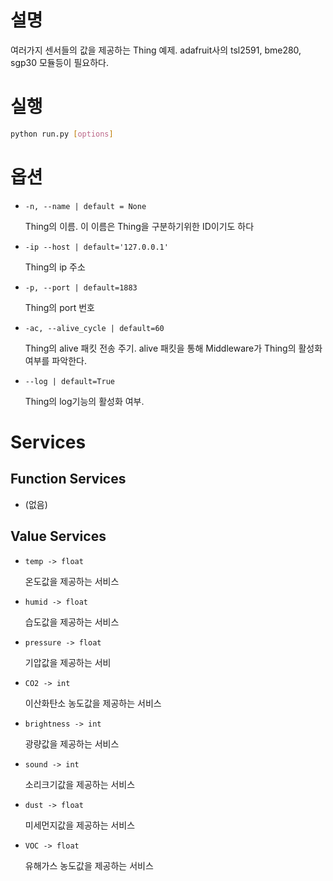 # 설명

여러가지 센서들의 값을 제공하는 Thing 예제. adafruit사의 tsl2591, bme280, sgp30 모듈등이 필요하다.

# 실행

```bash
python run.py [options]
```

# 옵션

- `-n, --name | default = None`
    
    Thing의 이름. 이 이름은 Thing을 구분하기위한 ID이기도 하다 
    
- `-ip --host | default='127.0.0.1'`
    
    Thing의 ip 주소
    
- `-p, --port | default=1883`
    
    Thing의 port 번호
    
- `-ac, --alive_cycle | default=60`
    
    Thing의 alive 패킷 전송 주기. alive 패킷을 통해 Middleware가 Thing의 활성화 여부를 파악한다. 
    
- `--log | default=True`
    
    Thing의 log기능의 활성화 여부. 
    

# Services

## Function Services

- (없음)

## Value Services

- `temp -> float`
    
    온도값을 제공하는 서비스
    
- `humid -> float`
    
    습도값을 제공하는 서비스
    
- `pressure -> float`
    
    기압값을 제공하는 서비
    
- `CO2 -> int`
    
    이산화탄소 농도값을 제공하는 서비스
    
- `brightness -> int`
    
    광량값을 제공하는 서비스
    
- `sound -> int`
    
    소리크기값을 제공하는 서비스
    
- `dust -> float`
    
    미세먼지값을 제공하는 서비스
    
- `VOC -> float`
    
    유해가스 농도값을 제공하는 서비스